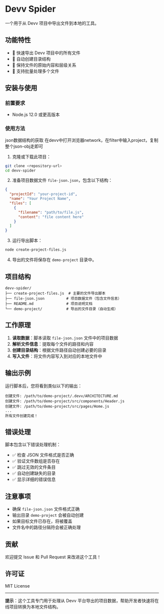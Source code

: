 # Devv Spider

一个用于从 Devv 项目中导出文件到本地的工具。

## 功能特性

- 🚀 快速导出 Devv 项目中的所有文件
- 📁 自动创建目录结构
- 💾 保持文件的原始内容和层级关系
- 🔄 支持批量处理多个文件

## 安装与使用

### 前置要求

- Node.js 12.0 或更高版本

### 使用方法

json数据结构的获取
在devv中打开浏览器network，在filter中输入project，复制整个json-obj走即可

1. 克隆或下载此项目：
```bash
git clone <repository-url>
cd devv-spider
```

2. 准备项目数据文件 `file-json.json`，包含以下结构：
```json
{
  "projectId": "your-project-id",
  "name": "Your Project Name", 
  "files": [
    {
      "filename": "path/to/file.js",
      "content": "file content here"
    }
  ]
}
```

3. 运行导出脚本：
```bash
node create-project-files.js
```

4. 导出的文件将保存在 `demo-project` 目录中。

## 项目结构

```
devv-spider/
├── create-project-files.js  # 主要的文件导出脚本
├── file-json.json          # 项目数据文件（包含文件信息）
├── README.md               # 项目说明文档
└── demo-project/           # 导出的文件目录（自动生成）
```

## 工作原理

1. **读取数据**：脚本读取 `file-json.json` 文件中的项目数据
2. **解析文件信息**：提取每个文件的路径和内容
3. **创建目录结构**：根据文件路径自动创建必要的目录
4. **写入文件**：将文件内容写入到对应的本地文件中

## 输出示例

运行脚本后，您将看到类似以下的输出：

```
创建文件: /path/to/demo-project/.devv/ARCHITECTURE.md
创建文件: /path/to/demo-project/src/components/Header.js
创建文件: /path/to/demo-project/src/pages/Home.js
...
所有文件创建完成！
```

## 错误处理

脚本包含以下错误处理机制：

- ✅ 检查 JSON 文件格式是否正确
- ✅ 验证文件数组是否存在
- ✅ 跳过无效的文件条目
- ✅ 自动创建缺失的目录
- ✅ 显示详细的错误信息

## 注意事项

- 确保 `file-json.json` 文件格式正确
- 输出目录 `demo-project` 会被自动创建
- 如果目标文件已存在，将被覆盖
- 文件名中的路径分隔符会被正确处理

## 贡献

欢迎提交 Issue 和 Pull Request 来改进这个工具！

## 许可证

MIT License

---

**提示**：这个工具专门用于处理从 Devv 平台导出的项目数据，帮助开发者快速将在线项目转换为本地文件结构。
